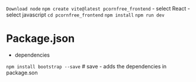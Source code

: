 `Download node`
`npm create vite@latest pcornfree_frontend`
    - select React
    - select javascript
`cd pcornfree_frontend`
`npm install`
`npm run dev`

# Package.json
- dependencies

`npm install bootstrap --save`  # save - adds the dependencies in package.son